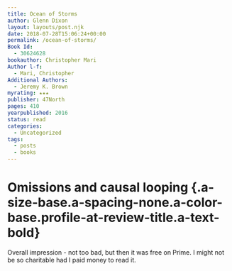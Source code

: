 ```yaml
---
title: Ocean of Storms
author: Glenn Dixon
layout: layouts/post.njk
date: 2018-07-28T15:06:24+00:00
permalink: /ocean-of-storms/
Book Id:
  - 30624628
bookauthor: Christopher Mari
Author l-f:
  - Mari, Christopher
Additional Authors:
  - Jeremy K. Brown
myrating: ★★★
publisher: 47North
pages: 410
yearpublished: 2016
status: read
categories:
  - Uncategorized
tags:
  - posts
  - books
---
```

# Omissions and causal looping {.a-size-base.a-spacing-none.a-color-base.profile-at-review-title.a-text-bold}

<!-- excerpt -->
<p class="a-spacing-small a-spacing-top-mini a-color-base profile-at-review-text profile-at-review-text-desktop">
  Overall impression - not too bad, but then it was free on Prime. I might not be so charitable had I paid money to read it.
</p>